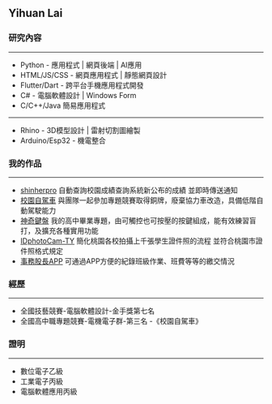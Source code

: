 ## Yihuan Lai

### 研究內容
---
* Python - 應用程式 | 網頁後端 | AI應用
* HTML/JS/CSS - 網頁應用程式 | 靜態網頁設計
* Flutter/Dart - 跨平台手機應用程式開發
* C# - 電腦軟體設計 | Windows Form
* C/C++/Java 簡易應用程式
---
* Rhino - 3D模型設計 | 雷射切割圖繪製
* Arduino/Esp32 - 機電整合

### 我的作品
---
* [shinherpro](https://github.com/ivan17lai/shinherpro)
自動查詢校園成績查詢系統新公布的成績 並即時傳送通知 
* [校園自駕車](https://www.youtube.com/watch?v=bZv1S-PtMZg&t=175s)
與團隊一起參加專題競賽取得銅牌，廢棄協力車改造，具備低階自動駕駛能力
* [神奇鍵盤](https://www.youtube.com/watch?v=-L25511c_Dw)
我的高中畢業專題，由可觸控也可按壓的按鍵組成，能有效練習盲打，及擴充各種實用功能
* [IDphotoCam-TY](https://github.com/ivan17lai/IDphotoCam-TY) 
簡化桃園各校拍攝上千張學生證件照的流程 並符合桃園市證件照格式規定
* [事務股長APP](https://github.com/ivan17lai/class-recorder)
可通過APP方便的紀錄班級作業、班費等等的繳交情況
### 經歷
---
* 全國技藝競賽-電腦軟體設計-金手獎第七名
* 全國高中職專題競賽-電機電子群-第三名 -《校園自駕車》
### 證明
---
* 數位電子乙級
* 工業電子丙級
* 電腦軟體應用丙級
